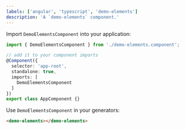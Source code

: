 ```yaml
---
labels: ['angular', 'typescript', 'demo-elements']
description: 'A `demo-elements` component.'
---
```


Import `DemoElementsComponent` into your application:

```ts
import { DemoElementsComponent } from './demo-elements.component';

// add it to your component imports
@Component({
  selector: 'app-root',
  standalone: true,
  imports: [
    DemoElementsComponent
  ]
})
export class AppComponent {}
```

Use `DemoElementsComponent` in your generators:

```html
<demo-elements></demo-elements>
```
